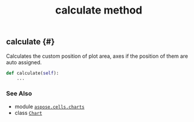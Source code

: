 ﻿---
title: calculate method
second_title: Aspose.Cells for Python via .NET API References
description: 
type: docs
weight: 20
url: /aspose.cells.charts/chart/calculate/
is_root: false
---

## calculate {#}

Calculates the custom position of plot area, axes if the position of them are auto assigned.



```python
def calculate(self):
    ...
```





### See Also
* module [`aspose.cells.charts`](../../)
* class [`Chart`](/cells/python-net/aspose.cells.charts/chart)
